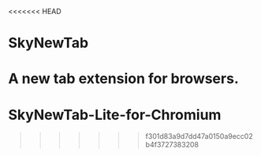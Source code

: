 <<<<<<< HEAD
# SkyNewTab
A new tab extension for browsers.
=======
# SkyNewTab-Lite-for-Chromium
>>>>>>> f301d83a9d7dd47a0150a9ecc02b4f3727383208
